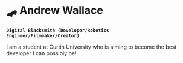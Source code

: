# 🛹 Andrew Wallace

<code><b>Digital Blacksmith (Developer/Robotics Engineer/Filmmaker/Creator)</b></code>

I am a student at Curtin University who is aiming to become the best developer I can possibly be!